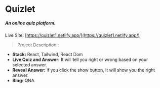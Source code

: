 # Quizlet
##### An online quiz platform.

Live Site: [https://quizlet1.netlify.app/](https://quizlet1.netlify.app/)

> Project Description :
- **Stack:** React, Tailwind, React Dom
- **Live Quiz and Answer:** It will tell you right or wrong based on your selected answer.
- **Reveal Answer:** If you click the show button, It will show you the right answer.
- **Blog:** QNA.